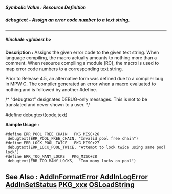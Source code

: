 ##### Symbolic Value : Resource Definition
##### debugtext - Assign an error code number to a text string.
---
##### #include <globerr.h>
**Description :**
Assigns the given error code to the given text string.  When language 
compiling, the macro actually amounts to nothing more than a comment.  When 
resource compiling a module (RC), the macro is used to map error code numbers 
to a corresponding text string.

Prior to Release 4.5, an alternative form was defined due to a compiler bug in 
MPW C.  The compiler generated an error when a macro evaluated to nothing and 
is followed by another #define.



/* "debugtext" designates DEBUG-only messages. This is not to be
 translated and never shown to a user. */

#define debugtext(code,text)

**Sample Usage :**
```
#define ERR_POOL_FREE_CHAIN   PKG_MISC+26
 debugtext(ERR_POOL_FREE_CHAIN, "Invalid pool free chain")
#define ERR_LOCK_POOL_TWICE   PKG_MISC+27
 debugtext(ERR_LOCK_POOL_TWICE, "Attempt to lock twice using same pool lock")
#define ERR_TOO_MANY_LOCKS   PKG_MISC+28
 debugtext(ERR_TOO_MANY_LOCKS,  "Too many locks on pool")
```
**See Also :**
[AddInFormatError](D:/md_files/AddInFormatError.md)
[AddInLogError](D:/md_files/AddInLogError.md)
[AddInSetStatus](D:/md_files/AddInSetStatus.md)
[PKG_xxx](D:/md_files/PKG_xxx.md)
[OSLoadString](D:/md_files/OSLoadString.md)
---
